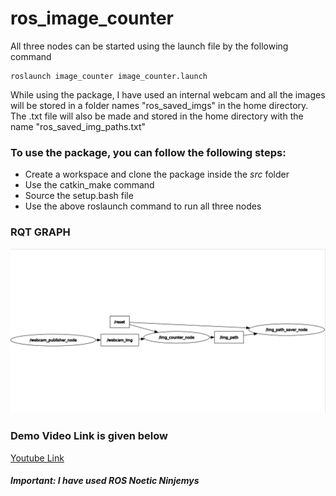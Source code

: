 # ros_image_counter

All three nodes can be started using the launch file by the following command

```
roslaunch image_counter image_counter.launch

```

While using the package, I have used an internal webcam and all the images will be stored in a folder names "ros_saved_imgs" in the home directory. The .txt file will also be made and stored in the home directory with the name "ros_saved_img_paths.txt"

### To use the package, you can follow the following steps:
* Create a workspace and clone the package inside the *src* folder
* Use the catkin_make command
* Source the setup.bash file
* Use the above roslaunch command to run all three nodes

### RQT GRAPH
![RQT_GRAPH_IMAGE](https://github.com/lcthardik/ros_image_counter/blob/main/rqt_graph.jpg?raw=true "RQT_GRAPH")

### Demo Video Link is given below
[Youtube Link](https://youtu.be/bERxuLKBdCE)

#### *Important: I have used ROS Noetic Ninjemys*

